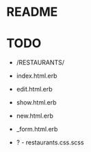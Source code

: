 # README



# TODO
* /RESTAURANTS/
* index.html.erb
* edit.html.erb
* show.html.erb
* new.html.erb
* _form.html.erb

* ? - restaurants.css.scss

